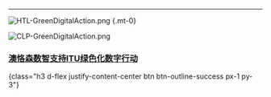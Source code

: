
---

<div class="d-flex justify-content-center flex-row"><div class="m-3">

![HTL-GreenDigitalAction.png](HTL-GreenDigitalAction.png)
{.mt-0}
</div><div class="m-5">

![CLP-GreenDigitalAction.png](CLP-GreenDigitalAction.png)</div></div>
###  [澳恪森数智支持ITU绿色化数字行动](https://oxon8.netlify.app/post/2023-12-09-itu-cop28-outcomes)
{class="h3 d-flex justify-content-center btn btn-outline-success px-1 py-3"}